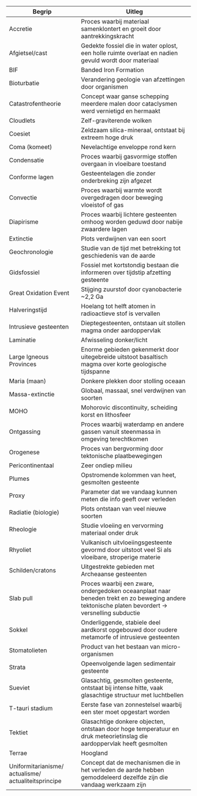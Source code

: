| Begrip                                               | Uitleg                                                                                                                                            |
| ---------------------------------------------------- | ------------------------------------------------------------------------------------------------------------------------------------------------- |
| Accretie                                             | Proces waarbij materiaal samenklontert en groeit door aantrekkingskracht                                                                          |
| Afgietsel/cast                                       | Gedekte fossiel die in water oplost, een holle ruimte overlaat en nadien gevuld wordt door materiaal                                              |
| BIF                                                  | Banded Iron Formation                                                                                                                             |
| Bioturbatie                                          | Verandering geologie van afzettingen door organismen                                                                                              |
| Catastrofentheorie                                   | Concept waar ganse schepping meerdere malen door cataclysmen werd vernietigd en hermaakt                                                          |
| Cloudlets                                            | Zelf-graviterende wolken                                                                                                                          |
| Coesiet                                              | Zeldzaam silica-mineraal, ontstaat bij extreem hoge druk                                                                                          |
| Coma (komeet)                                        | Nevelachtige enveloppe rond kern                                                                                                                  |
| Condensatie                                          | Proces waarbij gasvormige stoffen overgaan in vloeibare toestand                                                                                  |
| Conforme lagen                                       | Gesteentelagen die zonder onderbreking zijn afgezet                                                                                               |
| Convectie                                            | Proces waarbij warmte wordt overgedragen door beweging vloeistof of gas                                                                           |
| Diapirisme<br>                                       | Proces waarbij lichtere gesteenten omhoog worden geduwd door nabije zwaardere lagen                                                               |
| Extinctie                                            | Plots verdwijnen van een soort                                                                                                                    |
| Geochronologie                                       | Studie van de tijd met betrekking tot geschiedenis van de aarde                                                                                   |
| Gidsfossiel                                          | Fossiel met kortstondig bestaan die informeren over tijdstip afzetting gesteente                                                                  |
| Great Oxidation Event                                | Stijging zuurstof door cyanobacterie ~2,2 Ga                                                                                                      |
| Halveringstijd                                       | Hoelang tot helft atomen in radioactieve stof is vervallen                                                                                        |
| Intrusieve gesteenten                                | Dieptegesteenten, ontstaan uit stollen magma onder aardoppervlak                                                                                  |
| Laminatie                                            | Afwisseling donker/licht                                                                                                                          |
| Large Igneous Provinces                              | Enorme gebieden gekenmerkt door uitegebreide uitstoot basaltisch magma over korte geologische tijdspanne                                          |
| Maria (maan)                                         | Donkere plekken door stolling oceaan                                                                                                              |
| Massa-extinctie<br>                                  | Globaal, massaal, snel verdwijnen van soorten                                                                                                     |
| MOHO                                                 | Mohorovic discontinuity, scheiding korst en lithosfeer                                                                                            |
| Ontgassing                                           | Proces waarbij waterdamp en andere gassen vanuit steenmassa in omgeving terechtkomen                                                              |
| Orogenese                                            | Proces van bergvorming door tektonische plaatbewegingen                                                                                           |
| Pericontinentaal                                     | Zeer ondiep milieu                                                                                                                                |
| Plumes                                               | Opstromende kolommen van heet, gesmolten gesteente                                                                                                |
| Proxy                                                | Parameter dat we vandaag kunnen meten die info geeft over verleden                                                                                |
| Radiatie (biologie)                                  | Plots ontstaan van veel nieuwe soorten                                                                                                            |
| Rheologie                                            | Studie vloeiing en vervorming materiaal onder druk                                                                                                |
| Rhyoliet                                             | Vulkanisch uitvloeiingsgesteente gevormd door uitstoot veel Si als vloeibare, stroperige materie                                                  |
| Schilden/cratons                                     | Uitgestrekte gebieden met Archeaanse gesteenten                                                                                                   |
| Slab pull                                            | Proces waarbij een zware, ondergedoken oceaanplaat naar beneden trekt en zo beweging andere tektonische platen bevordert -> versnelling subductie |
| Sokkel                                               | Onderliggende, stabiele deel aardkorst opgebouwd door oudere metamorfe of intrusieve gesteenten                                                   |
| Stomatolieten                                        | Product van het bestaan van micro-organismen                                                                                                      |
| Strata                                               | Opeenvolgende lagen sedimentair gesteente                                                                                                         |
| Sueviet                                              | Glasachtig, gesmolten gesteente, ontstaat bij intense hitte, vaak glasachtige structuur met luchtbellen                                           |
| T-tauri stadium                                      | Eerste fase van zonnestelsel waarbij een ster moet opgestart worden                                                                               |
| Tektiet                                              | Glasachtige donkere objecten, ontstaan door hoge temperatuur en druk meteorietinslag die aardoppervlak heeft gesmolten                            |
| Terrae                                               | Hoogland                                                                                                                                          |
| Uniformitarianisme/ actualisme/ actualiteitsprincipe | Concept dat de mechanismen die in het verleden de aarde hebben gemoddeleerd dezelfde zijn die vandaag werkzaam zijn                               |
